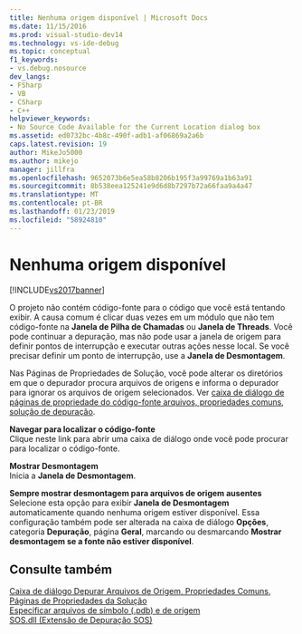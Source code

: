 ```yaml
---
title: Nenhuma origem disponível | Microsoft Docs
ms.date: 11/15/2016
ms.prod: visual-studio-dev14
ms.technology: vs-ide-debug
ms.topic: conceptual
f1_keywords:
- vs.debug.nosource
dev_langs:
- FSharp
- VB
- CSharp
- C++
helpviewer_keywords:
- No Source Code Available for the Current Location dialog box
ms.assetid: ed0732bc-4b8c-490f-adb1-af06869a2a6b
caps.latest.revision: 19
author: MikeJo5000
ms.author: mikejo
manager: jillfra
ms.openlocfilehash: 9652073b6e5ea58b8206b195f3a99769a1b63a91
ms.sourcegitcommit: 8b538eea125241e9d6d8b7297b72a66faa9a4a47
ms.translationtype: MT
ms.contentlocale: pt-BR
ms.lasthandoff: 01/23/2019
ms.locfileid: "58924810"
---
```

# <a name="no-source-available"></a>Nenhuma origem disponível
[!INCLUDE[vs2017banner](../includes/vs2017banner.md)]

O projeto não contém código-fonte para o código que você está tentando exibir. A causa comum é clicar duas vezes em um módulo que não tem código-fonte na **Janela de Pilha de Chamadas** ou **Janela de Threads**. Você pode continuar a depuração, mas não pode usar a janela de origem para definir pontos de interrupção e executar outras ações nesse local. Se você precisar definir um ponto de interrupção, use a **Janela de Desmontagem**.  
  
 Nas Páginas de Propriedades de Solução, você pode alterar os diretórios em que o depurador procura arquivos de origens e informa o depurador para ignorar os arquivos de origem selecionados. Ver [caixa de diálogo de páginas de propriedade do código-fonte arquivos, propriedades comuns, solução de depuração](../debugger/debug-source-files-common-properties-solution-property-pages-dialog-box.md).  
  
 **Navegar para localizar o código-fonte**  
 Clique neste link para abrir uma caixa de diálogo onde você pode procurar para localizar o código-fonte.  
  
 **Mostrar Desmontagem**  
 Inicia a **Janela de Desmontagem**.  
  
 **Sempre mostrar desmontagem para arquivos de origem ausentes**  
 Selecione esta opção para exibir **Janela de Desmontagem** automaticamente quando nenhuma origem estiver disponível. Essa configuração também pode ser alterada na caixa de diálogo **Opções**, categoria **Depuração**, página **Geral**, marcando ou desmarcando **Mostrar desmontagem se a fonte não estiver disponível**.  
  
## <a name="see-also"></a>Consulte também  
 [Caixa de diálogo Depurar Arquivos de Origem, Propriedades Comuns, Páginas de Propriedades da Solução](../debugger/debug-source-files-common-properties-solution-property-pages-dialog-box.md)   
 [Especificar arquivos de símbolo (.pdb) e de origem](../debugger/specify-symbol-dot-pdb-and-source-files-in-the-visual-studio-debugger.md)   
 [SOS.dll (Extensão de Depuração SOS)](http://msdn.microsoft.com/library/9ac1b522-77ab-4cdc-852a-20fcdc9ae498)
